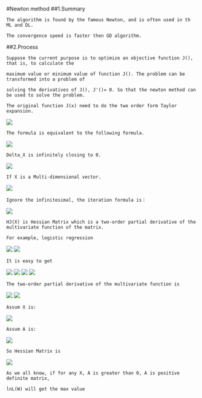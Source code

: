 #Newton method
##1.Summary
    
    The algorithm is found by the famous Newton, and is often used in th ML and DL.
    
    The convergence speed is faster then GD algorithm.
    
    
##2.Process
    
    Suppose the current purpose is to optimize an objective function J(), that is, to calculate the 
    
    maximum value or minimum value of function J(). The problem can be transformed into a problem of 
    
    solving the derivatives of J(), J'()= 0. So that the newton method can be used to solve the problem.
    
    The original function J(x) need to do the two order form Taylor expansion.
    
<img src="http://chart.googleapis.com/chart?cht=tx&chl=J(x%2B%5CDelta%20x)%3DJ(x)%2BJ'(x)%5CDelta%20x%2B%5Cfrac%7B1%7D%7B2%7DJ''(x)%5CDelta%20x%5E%7B2%7D" style="border:none;" />
    
    The formula is equivalent to the following formula.

<img src="http://chart.googleapis.com/chart?cht=tx&chl=J'(x)%2B%5Cfrac%7B1%7D%7B2%7DJ''(x)%5CDelta%20x%3D0" style="border:none;" />

    Delta_X is infinitely closing to 0.
    
<img src="http://chart.googleapis.com/chart?cht=tx&chl=J'(x)%2BJ''(x)%5CDelta%20x%3D0%5C%5C%0A%5CDelta%20x%3D-%5Cfrac%7BJ'(x)%7D%7BJ''(x)%7D" style="border:none;" />

    If X is a Multi-dimensional vector.
    
<img src="http://chart.googleapis.com/chart?cht=tx&chl=J(X)%3DJ(X_%7B0%7D)%2B(X-X_%7B0%7D)%5E%7BT%7D%5Cnabla%20J(X_%7B0%7D)%2B%5Cfrac%7B1%7D%7B2%7D(X-X_%7B0%7D)%5E%7BT%7DHJ(X_%7B0%7D)(X-X_%7B0%7D)%2Bo(%7C%7C%7C%7CX-X_%7B0%7D)%5E%7B2%7D" style="border:none;" />

    Ignore the infinitesimal, the iteration formula is：
    
<img src="http://chart.googleapis.com/chart?cht=tx&chl=X_%7Bn%2B1%7D%3DX_%7Bn%7D-%5Cfrac%7B%5Cnabla%20J(X_%7Bn%7D)%7D%7BHJ(X_%7Bn%7D)%7D" style="border:none;" />

    HJ(X) is Hessian Matrix which is a two-order partial derivative of the multivariate function of the matrix.

    For example, logistic regression

<img src="http://chart.googleapis.com/chart?cht=tx&chl=set%20%5C%20%5C%20%5C%20%20%5Cpi%20(X%5E%7Bi%7D)%20%3D%20%5Cfrac%7B1%7D%7B1%2Be%5E%7B-W%5E%7BT%7DX%5E%7Bi%7D%20%7D%7D" style="border:none;" />

<img src="http://chart.googleapis.com/chart?cht=tx&chl=%5Cfrac%7B%5Cpart%20lnL(W)%7D%7B%5Cpart%20W%7D%0A%3D%0A%5Csum_%7Bi%3D1%7D%5EM%20%5B(Y%5E%7Bi%7D-%5Cpi(X%5E%7Bi%7D))X%5E%7Bi%7D%5D" style="border:none;" />

    It is easy to get
    
<img src="http://chart.googleapis.com/chart?cht=tx&chl=%5Cfrac%7B%5Cpart%20lnL(W)%7D%7B%5Cpart%20w_%7B0%7D%7D%0A%3D%0A%5Csum_%7Bi%3D1%7D%5EM%20%5B(Y%5E%7Bi%7D-%5Cpi(X%5E%7Bi%7D))x%5E%7Bi%7D_%7B0%7D%5D" style="border:none;" />

<img src="http://chart.googleapis.com/chart?cht=tx&chl=%5Cfrac%7B%5Cpart%20lnL(W)%7D%7B%5Cpart%20w_%7B1%7D%7D%0A%3D%0A%5Csum_%7Bi%3D1%7D%5EM%20%5B(Y%5E%7Bi%7D-%5Cpi(X%5E%7Bi%7D))x%5E%7Bi%7D_%7B1%7D%5D" style="border:none;" />

<img src="http://chart.googleapis.com/chart?cht=tx&chl=%5Cfrac%7B%5Cpart%20lnL(W)%7D%7B%5Cpart%20w_%7B2%7D%7D%0A%3D%0A%5Csum_%7Bi%3D1%7D%5EM%20%5B(Y%5E%7Bi%7D-%5Cpi(X%5E%7Bi%7D))x%5E%7Bi%7D_%7B2%7D%5D" style="border:none;" />

<img src="http://chart.googleapis.com/chart?cht=tx&chl=%5C%20%5C%20%5C%20%5C%20...%5C%20%5C%20%5C%20...%5C%5C%0A%5Cfrac%7B%5Cpart%20lnL(W)%7D%7B%5Cpart%20w_%7Bn%7D%7D%0A%3D%0A%5Csum_%7Bi%3D1%7D%5EM%20%5B(Y%5E%7Bi%7D-%5Cpi(X%5E%7Bi%7D))x%5E%7Bi%7D_%7Bn%7D%5D" style="border:none;" />
    
    The two-order partial derivative of the multivariate function is
    
<img src="http://chart.googleapis.com/chart?cht=tx&chl=%5Cfrac%7B%5Cpart%20lnL(W)%7D%7B%5Cpart%20w_%7Bk%7D%5Cpart%20w_%7Bj%7D%7D%3D%0A%0A%5Cfrac%7B%5Cpart%20%5Csum_%7Bi%3D1%7D%5EM%20%5B(Y%5E%7Bi%7D-%5Cfrac%7B1%7D%7B1%2Be%5E%7BW%5E%7BT%7DX%5E%7Bi%7D%7D%7D)x%5E%7Bi%7D_%7Bk%7D%5D%7D%0A%7B%5Cpart%20w_%7Bj%7D%7D%0A%0A" style="border:none;" />

<img src="http://chart.googleapis.com/chart?cht=tx&chl=%5Cfrac%7B%5Cpart%20lnL(W)%7D%7B%5Cpart%20w_%7Bk%7D%5Cpart%20w_%7Bj%7D%7D%3D%0A%0A%5Csum_%7Bi%3D1%7D%5EM%20x%5E%7Bi%7D_%7Bk%7D%20%5Ccdot%20%0A%0A%5Cpi(X%5E%7Bi%7D)%20%5Ccdot%20%0A%0A(%5Cpi(X%5E%7Bi%7D)%20-1)%20%20%5Ccdot%20%0A%0A%20x%5E%7Bi%7D_%7Bj%7D%20" style="border:none;" />

    Assum X is:
    
<img src="http://chart.googleapis.com/chart?cht=tx&chl=X%3D%5B%5C%5C%0Ax_%7B10%7D%20%2C%5C%20%5C%20%5C%20x_%7B11%7D%20%2C%5C%20%5C%20%5C%20...%5C%20%5C%20%2Cx_%7B1n%7D%5C%5C%0Ax_%7B20%7D%20%2C%5C%20%5C%20%5C%20x_%7B21%7D%20%2C%5C%20%5C%20%5C%20...%5C%20%5C%20%2Cx_%7B2n%7D%5C%5C%0A...%5C%5C%0Ax_%7Bm0%7D%20%2C%5C%20%5C%20%5C%20x_%7Bm1%7D%20%2C%5C%20%5C%20%5C%20...%5C%20%5C%20%2Cx_%7Bmn%7D%5C%5C%0A%5D" style="border:none;" />

    Assum A is:
    
<img src="http://chart.googleapis.com/chart?cht=tx&chl=A%3D%5B%5C%5C%0A%5Cpi(X%5E%7B1%7D)(%5Cpi(X%5E%7B1%7D)-1)%20%2C%5C%20%5C%20%5C%200%20%2C%5C%20%5C%20%5C%20...%5C%20%5C%20%2C0%5C%5C%0A0%20%2C%5C%20%5C%20%5C%20%5Cpi(X%5E%7B2%7D)(%5Cpi(X%5E%7B2%7D)-1)%20%2C%5C%20%5C%20%5C%20...%5C%20%5C%20%2C0%5C%5C%0A...%5C%5C%0A0%20%2C%5C%20%5C%20%5C%200%20%2C%5C%20%5C%20%5C%20...%5C%20%5C%20%2C%5Cpi(X%5E%7Bm%7D)(%5Cpi(X%5E%7Bm%7D)-1)%5C%5C%0A%5D" style="border:none;" />
    
    So Hessian Matrix is 
    
<img src="http://chart.googleapis.com/chart?cht=tx&chl=H%3DX%5E%7BT%7DAX" style="border:none;" />

    As we all know, if for any X, A is greater than 0, A is positive definite matrix,
    
    lnL(W) will get the max value
    
    

    
    



